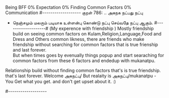 Being BFF
0% Expectation
0% Finding Common Factors
0% Communication
#-------------------
குறள் 786:
..
அகநக நட்பது நட்பு
- நெஞ்சமும் மலரும் படியாக உள்ளன்பு கொண்டு
   நட்பு  செய்வதே நட்பு ஆகும்.
#-------------------#
(My experence with friendship )
Mostly friendship build on seeing common factors on
Kulam,Religion,Language,Food and Dress and Others common likness,
there are friends who make friendship without searching 
for common factors that is true frienship and last forever.  
But when times goes by evenually things popup  and start searaching 
for common factors from these 6 factors and endedup with mukanatpu.

Relationship build without finding common factors that's is true friendship.
that's last forever. 
Welcome அகநட்பு/
But realaity is அகநட்பு/mukanatpu -
 You Get what you get. and don't get upset about it. :)

#-------------------
